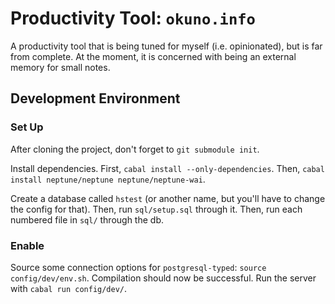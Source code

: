 # Productivity Tool: `okuno.info`

A productivity tool that is being tuned for myself (i.e. opinionated), but is far from complete.
At the moment, it is concerned with being an external memory for small notes.

## Development Environment

### Set Up

After cloning the project, don't forget to `git submodule init`.

Install dependencies.
First, `cabal install --only-dependencies`.
Then, `cabal install neptune/neptune neptune/neptune-wai`.

Create a database called `hstest` (or another name, but you'll have to change the config for that).
Then, run `sql/setup.sql` through it.
Then, run each numbered file in `sql/` through the db.

### Enable

Source some connection options for `postgresql-typed`: `source config/dev/env.sh`.
Compilation should now be successful.
Run the server with `cabal run config/dev/`.
